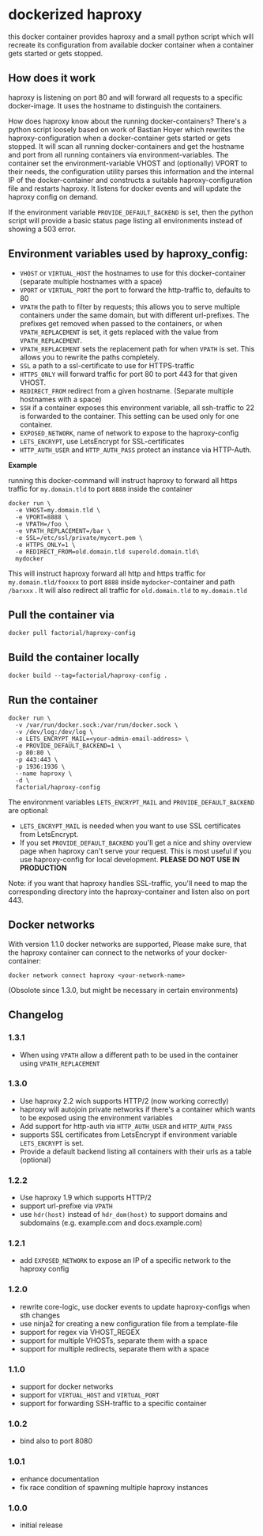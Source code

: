 # dockerized haproxy

this docker container provides haproxy and a small python script which will recreate its configuration from available docker container when a container gets started or gets stopped.

## How does it work

haproxy is listening on port 80 and will forward all requests to a specific docker-image. It uses the hostname to distinguish the containers.

How does haproxy know about the running docker-containers? There's a python script loosely based on work of Bastian Hoyer which rewrites the haproxy-configuration when a docker-container gets started or gets stopped. It will scan all running docker-containers and get the hostname and port from all running containers via environment-variables. The container set the environment-variable VHOST and (optionally) VPORT to their needs, the configuration utility parses this information and the internal IP of the docker-container and constructs a suitable haproxy-configuration file and restarts haproxy. It listens for docker events and will update the haproxy config on demand.

If the environment variable `PROVIDE_DEFAULT_BACKEND` is set, then the python script will provide a basic status page listing all environments instead of showing a 503 error.


## Environment variables used by haproxy_config:

* `VHOST`  or `VIRTUAL_HOST` the hostnames to use for this docker-container (separate multiple hostnames with a space)
* `VPORT` or `VIRTUAL_PORT` the port to forward the http-traffic to, defaults to 80
* `VPATH` the path to filter by requests; this allows you to serve multiple containers under the same domain, but with different url-prefixes. The prefixes get removed when passed to the containers, or when `VPATH_REPLACEMENT` is set, it gets replaced with the value from `VPATH_REPLACEMENT`.
* `VPATH_REPLACEMENT` sets the replacement path for when `VPATH` is set. This allows you to rewrite the paths completely.
* `SSL` a path to a ssl-certificate to use for HTTPS-traffic
* `HTTPS_ONLY` will forward traffic for port 80 to port 443 for that given VHOST.
* `REDIRECT_FROM` redirect from a given hostname. (Separate multiple hostnames with a space)
* `SSH` if a container exposes this environment variable, all ssh-traffic to 22 is forwarded to the container. This setting can be used only for one container.
* `EXPOSED_NETWORK`, name of network to expose to the haproxy-config
* `LETS_ENCRYPT`, use LetsEncrypt for SSL-certificates
* `HTTP_AUTH_USER` and `HTTP_AUTH_PASS` protect an instance via HTTP-Auth.

**Example**

running this docker-command will instruct haproxy to forward all https traffic for `my.domain.tld` to port `8888` inside the container

```
docker run \
  -e VHOST=my.domain.tld \
  -e VPORT=8888 \
  -e VPATH=/foo \
  -e VPATH_REPLACEMENT=/bar \
  -e SSL=/etc/ssl/private/mycert.pem \
  -e HTTPS_ONLY=1 \
  -e REDIRECT_FROM=old.domain.tld superold.domain.tld\
  mydocker
```

This will instruct haproxy forward all http and https traffic for `my.domain.tld/fooxxx` to port `8888` inside `mydocker`-container and path `/barxxx` . It will also redirect all traffic for `old.domain.tld` to `my.domain.tld`

## Pull the container via

```
docker pull factorial/haproxy-config
```

## Build the container locally

```
docker build --tag=factorial/haproxy-config .
```

## Run the container

```
docker run \
  -v /var/run/docker.sock:/var/run/docker.sock \
  -v /dev/log:/dev/log \
  -e LETS_ENCRYPT_MAIL=<your-admin-email-address> \
  -e PROVIDE_DEFAULT_BACKEND=1 \
  -p 80:80 \
  -p 443:443 \
  -p 1936:1936 \
  --name haproxy \
  -d \
  factorial/haproxy-config
```

The environment variables `LETS_ENCRYPT_MAIL` and `PROVIDE_DEFAULT_BACKEND` are optional:

 * `LETS_ENCRYPT_MAIL` is needed when you want to use SSL certificates from LetsEncrypt.
 * If you set `PROVIDE_DEFAULT_BACKEND` you'll get a nice and shiny overview page when haproxy can't serve your request. This is most useful if you use haproxy-config for local development. **PLEASE DO NOT USE IN PRODUCTION**

Note: if you want that haproxy handles SSL-traffic, you'll need to map the corresponding directory into the haproxy-container and listen also on port 443.

## Docker networks

With version 1.1.0 docker networks are supported, Please make sure, that the haproxy container can connect to the networks of your docker-container:

```
docker network connect haproxy <your-network-name>
```
(Obsolote since 1.3.0, but might be necessary in certain environments)

## Changelog

### 1.3.1

- When using `VPATH` allow a different path to be used in the container using `VPATH_REPLACEMENT`

### 1.3.0
- Use haproxy 2.2 wich supports HTTP/2 (now working correctly)
- haproxy will autojoin private networks if there's a container which wants to be exposed using the environment variables
- Add support for http-auth via `HTTP_AUTH_USER` and `HTTP_AUTH_PASS`
- supports SSL certificates from LetsEncrypt if environment variable `LETS_ENCRYPT` is set.
- Provide a default backend listing all containers with their urls as a table (optional)

### 1.2.2
- Use haproxy 1.9 which supports HTTP/2
- support url-prefixe via `VPATH`
- use `hdr(host)` instead of `hdr_dom(host)` to support domains and subdomains (e.g. example.com and docs.example.com)

### 1.2.1
- add `EXPOSED_NETWORK` to expose an IP of a specific network to the haproxy config

### 1.2.0

- rewrite core-logic, use docker events to update haproxy-configs when sth changes
- use ninja2 for creating a new configuration file from a template-file
- support for regex via VHOST_REGEX
- support for multiple VHOSTs, separate them with a space
- support for multiple redirects, separate them with a space

### 1.1.0

  - support for docker networks
  - support for `VIRTUAL_HOST` and `VIRTUAL_PORT`
  - support for forwarding SSH-traffic to a specific container

### 1.0.2
  - bind also to port 8080

### 1.0.1
  - enhance documentation
  - fix race condition of spawning multiple haproxy instances

### 1.0.0
  - initial release
